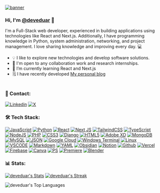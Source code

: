 
<!--
**deveduar/deveduar** is a ✨ _special_ ✨ repository because its `README.md` (this file) appears on your GitHub profile.
Here are some ideas to get you started:
- 🔭 I’m currently working on ...
- 🌱 I’m currently learning ...
- 👯 I’m looking to collaborate on ...
- 🤔 I’m looking for help with ...
- 💬 Ask me about ...
- 📫 How to reach me: ...
- 😄 Pronouns: ...
- ⚡ Fun fact: ...

- 📫 You can contact me on [Linkedin](http://www.linkedin.com/in/deveduar) or [Twitter](https://twitter.com/deveduar)
[![Gmail](https://img.shields.io/badge/Gmail-%23483699?style=for-the-badge&logo=gmail&logoColor=white)](deveduar@gmail.com)

![deveduar's Top Languages](https://github-readme-stats.vercel.app/api/top-langs/?username=deveduar&theme=tokyonight&show_icons=true&hide_border=true&layout=compact)
<picture> <img align="right" src="https://64.media.tumblr.com/d76f758ab3f8df7a46766c24e510dd8e/1b721de211210cef-27/s1280x1920/108a51dd357fcfa39f9abb37779679140a25d532.gifv" width = 360px></picture>
-->
[![banner](https://i.ibb.co/KNhWrpN/banner-deveduar-logo.png)](https://nextjs-blog-xi-indol.vercel.app/)


### Hi, I'm [@deveduar](https://nextjs-blog-xi-indol.vercel.app/) 👋

I'm a Full-Stack web developer, experienced in building applications using technologies like React and Next.js. Additionally, I have programming knowledge in Python, system administration, networking, and project management. 
I love sharing knowledge and improving every day. 💻

- 💡 I like to explore new technologies and develop software solutions.
- 👯 I'm open to any collaboration work and research internships.
- 🌱 I’m currently learning React and Next.js
- 🗒 I have recently developed [My personal blog](https://nextjs-blog-xi-indol.vercel.app/)
<br><br>

### 💬 Contact: 
[![Linkedin](https://img.shields.io/badge/linkedin-%23483699.svg?style=for-the-badge&logo=linkedin)](http://www.linkedin.com/in/deveduar)
[![X](https://img.shields.io/badge/X-%23483699.svg?style=for-the-badge&logo=X&logoColor=white)](https://twitter.com/deveduar)



### 🛠 Tech Stack: 

[![JavaScript](https://img.shields.io/badge/javascript-%23323330.svg?style=for-the-badge&logo=javascript&logoColor=%23F7DF1E)](#)
[![Python](https://img.shields.io/badge/python-%23323330?style=for-the-badge&logo=python&logoColor=ffdd54)](#)
[![React](https://img.shields.io/badge/React-%23323330?style=for-the-badge&logo=react&logoColor=61DAFB)](#)
[![Next JS](https://img.shields.io/badge/Next-%23323330?style=for-the-badge&logo=next.js&logoColor=blue)](#)
[![TailwindCSS](https://img.shields.io/badge/tailwindcss-%23323330.svg?style=for-the-badge&logo=tailwind-css&logoColor=blue)](#)
[![TypeScript](https://img.shields.io/badge/typescript-%23323330.svg?style=for-the-badge&logo=typescript&logoColor=blue)](#)
[![NodeJS](https://img.shields.io/badge/node.js-%23323330?style=for-the-badge&logo=node.js&logoColor=green)](#)
[![PHP](https://img.shields.io/badge/php-%23323330.svg?style=for-the-badge&logo=php&logoColor=white)](#)
[![CSS3](https://img.shields.io/badge/css3-%23323330.svg?style=for-the-badge&logo=css3&logoColor=blue)](#)
[![Django](https://img.shields.io/badge/django-%23323330.svg?style=for-the-badge&logo=django&logoColor=green)](#)
[![HTML5](https://img.shields.io/badge/HTML5-%23323330?style=for-the-badge&logo=html5&logoColor=yellow)](#)
[![Adobe XD](https://img.shields.io/badge/Adobe%20XD-%23323330?style=for-the-badge&logo=Adobe%20XD&logoColor=#FF61F6)](#)
[![MongoDB](https://img.shields.io/badge/MongoDB-1A2C34.svg?style=for-the-badge&logo=mongodb&logoColor=green)](#)
[![MySQL](https://img.shields.io/badge/mysql-1A2C34.svg?style=for-the-badge&logo=mysql&logoColor=white)](#)
[![JSON](https://img.shields.io/badge/json-1A2C34?style=for-the-badge&logo=json&logoColor=white)](#)
[![Google Cloud](https://img.shields.io/badge/GoogleCloud-1A2C34.svg?style=for-the-badge&logo=google-cloud&logoColor=white)](#)
[![Windows Terminal](https://img.shields.io/badge/Windows%20Terminal-%234D4D4D.svg?style=for-the-badge&logo=windows-terminal&logoColor=white)](#)
[![Linux](https://img.shields.io/badge/Linux-%234D4D4D?style=for-the-badge&logo=linux&logoColor=white)](#)
[![VSCODE](https://img.shields.io/badge/VSCode-%234D4D4D?style=for-the-badge&logo=visual%20studio%20code&logoColor=white)](#)
[![Markdown](https://img.shields.io/badge/markdown-121011.svg?style=for-the-badge&logo=markdown&logoColor=white)](#)
[![YAML](https://img.shields.io/badge/yaml-121011.svg?style=for-the-badge&logo=yaml&logoColor=white)](#)
[![Obsidian](https://img.shields.io/badge/Obsidian-121011.svg?style=for-the-badge&logo=obsidian&logoColor=white)](#)
[![Notion](https://img.shields.io/badge/Notion-121011?style=for-the-badge&logo=notion&logoColor=white)](#)
[![Github](https://img.shields.io/badge/GitHub-121011?style=for-the-badge&logo=github&logoColor=white)](#)
[![Vercel](https://img.shields.io/badge/Vercel-1A2C34.svg?style=for-the-badge&logo=vercel&logoColor=white)](#)
[![Firebase](https://img.shields.io/badge/firebase-1A2C34?style=for-the-badge&logo=firebase&logoColor=ffcd34)](#)
[![Canva](https://img.shields.io/badge/Canva-5C5543.svg?&style=for-the-badge&logo=Canva&logoColor=white)](#)
[![PS](https://img.shields.io/badge/Adobe%20Photoshop-5C5543?style=for-the-badge&logo=Adobe%20Photoshop&logoColor=ehite)](#)
[![Premiere](https://img.shields.io/badge/Adobe%20Premiere%20Pro-5C5543?style=for-the-badge&logo=Adobe%20Premiere%20Pro&logoColor=white)](#)
[![Blender](https://img.shields.io/badge/blender-5C5543.svg?style=for-the-badge&logo=blender&logoColor=white)](#)

### 📊 Stats:
[![deveduar's Stats](https://github-readme-stats.vercel.app/api?username=deveduar&theme=tokyonight&show_icons=true&hide_border=true&count_private=false)](#)
[![deveduar's Streak](https://github-readme-streak-stats.herokuapp.com/?user=deveduar&theme=tokyonight&hide_border=true)](#)
<br>

<picture>
  <source align="center" srcset="https://github-readme-stats.vercel.app/api/top-langs/?username=deveduar&theme=tokyonight&show_icons=true&hide_border=true&layout=compact" media="(min-width: 640px)">
  <img  src="https://github-readme-stats.vercel.app/api/top-langs/?username=deveduar&theme=tokyonight&show_icons=true&hide_border=true&layout=compact" alt="deveduar's Top Languages">
</picture>

